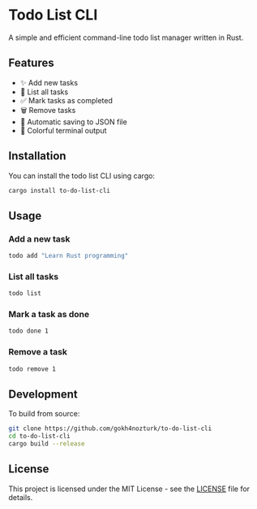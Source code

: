# Todo List CLI

A simple and efficient command-line todo list manager written in Rust.

## Features

- ✨ Add new tasks
- 📝 List all tasks
- ✅ Mark tasks as completed
- 🗑️ Remove tasks
- 💾 Automatic saving to JSON file
- 🎨 Colorful terminal output

## Installation

You can install the todo list CLI using cargo:

```bash
cargo install to-do-list-cli
```

## Usage

### Add a new task
```bash
todo add "Learn Rust programming"
```

### List all tasks
```bash
todo list
```

### Mark a task as done
```bash
todo done 1
```

### Remove a task
```bash
todo remove 1
```

## Development

To build from source:

```bash
git clone https://github.com/gokh4nozturk/to-do-list-cli
cd to-do-list-cli
cargo build --release
```

## License

This project is licensed under the MIT License - see the [LICENSE](LICENSE) file for details. 